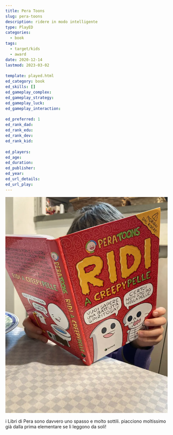 ```yaml
---
title: Pera Toons
slug: pera-toons
description: ridere in modo intelligente
type: PlayED
categories:
  - book
tags:
  - target/kids
  - award
date: 2020-12-14
lastmod: 2023-03-02

template: played.html
ed_category: book
ed_skills: []
ed_gameplay_complex: 
ed_gameplay_strategy: 
ed_gameplay_luck: 
ed_gameplay_interaction: 

ed_preferred: 1
ed_rank_dad: 
ed_rank_edu: 
ed_rank_dev: 
ed_rank_kid: 

ed_players: 
ed_age: 
ed_duration: 
ed_publisher: 
ed_year: 
ed_url_details: 
ed_url_play: 
---
```


![](../../assets/img/played/book/pera-toons.webp)

i Libri di Pera sono davvero uno spasso e molto sottili.
piacciono moltissimo già dalla prima elementare se li leggono da soli!

